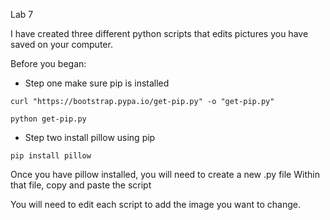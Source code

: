 Lab 7

I have created three different python scripts that edits pictures you have saved on your computer.

Before you began:
* Step one make sure pip is installed
```
curl "https://bootstrap.pypa.io/get-pip.py" -o "get-pip.py"

python get-pip.py
```
* Step two install pillow using pip
```
pip install pillow
```

Once you have pillow installed, you will need to create a new .py file
Within that file, copy and paste the script

You will need to edit each script to add the image you want to change.
